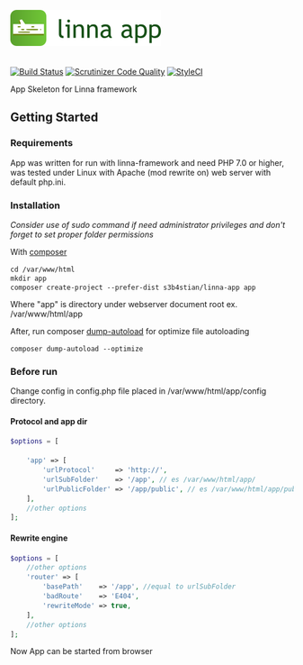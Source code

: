 ![Linna App](logo-app.png)
<br/>
<br/>
<br/>
[![Build Status](https://travis-ci.org/linna/app.svg?branch=master)](https://travis-ci.org/linna/app)
[![Scrutinizer Code Quality](https://scrutinizer-ci.com/g/linna/app/badges/quality-score.png?b=master)](https://scrutinizer-ci.com/g/linna/app/?branch=master)
[![StyleCI](https://styleci.io/repos/41215510/shield?branch=master&style=flat)](https://styleci.io/repos/41215510)

App Skeleton for Linna framework

## Getting Started

### Requirements
App was written for run with linna-framework and need PHP 7.0 or higher, was tested under Linux with Apache (mod rewrite on) web server with default php.ini.  

### Installation
*Consider use of sudo command if need administrator privileges and don't forget to set proper folder permissions*

With [composer](https://getcomposer.org/)
```
cd /var/www/html
mkdir app
composer create-project --prefer-dist s3b4stian/linna-app app
```
Where "app" is directory under webserver document root ex. /var/www/html/app

After, run composer [dump-autoload](https://getcomposer.org/doc/03-cli.md#dump-autoload) for optimize file autoloading
```
composer dump-autoload --optimize
```

### Before run
Change config in config.php file placed in /var/www/html/app/config directory.

#### Protocol and app dir
```php
$options = [

    'app' => [
        'urlProtocol'     => 'http://',
        'urlSubFolder'    => '/app', // es /var/www/html/app/
        'urlPublicFolder' => '/app/public', // es /var/www/html/app/public
    ],
    //other options
];
```

#### Rewrite engine
```php
$options = [
    //other options
    'router' => [
        'basePath'    => '/app', //equal to urlSubFolder
        'badRoute'    => 'E404',
        'rewriteMode' => true,
    ],
    //other options
];
```

Now App can be started from browser
